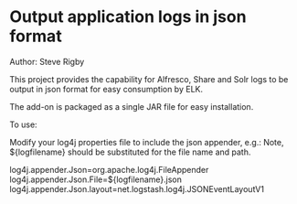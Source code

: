 Output application logs in json format
==========================================

Author: Steve Rigby

This project provides the capability for Alfresco, Share and Solr logs to be output in json 
format for easy consumption by ELK.

The add-on is packaged as a single JAR file for easy installation.

To use: 

Modify your log4j properties file to include the json appender, e.g.:
Note, ${logfilename} should be substituted for the file name and path.

log4j.appender.Json=org.apache.log4j.FileAppender
log4j.appender.Json.File=${logfilename}.json
log4j.appender.Json.layout=net.logstash.log4j.JSONEventLayoutV1